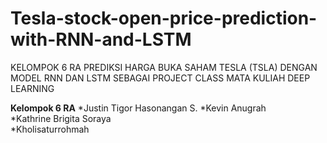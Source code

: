 # Tesla-stock-open-price-prediction-with-RNN-and-LSTM
KELOMPOK 6 RA
PREDIKSI HARGA BUKA SAHAM TESLA (TSLA) DENGAN MODEL RNN DAN LSTM SEBAGAI PROJECT CLASS MATA KULIAH DEEP LEARNING

**Kelompok 6 RA**
*Justin Tigor Hasonangan S.
*Kevin Anugrah                      
*Kathrine Brigita Soraya	          
*Kholisaturrohmah                   
